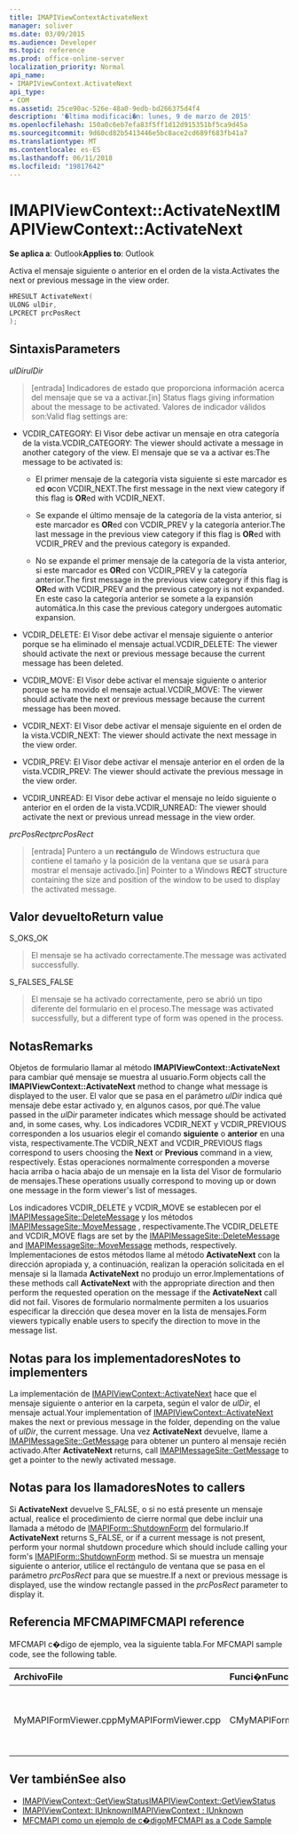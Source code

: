 ```yaml
---
title: IMAPIViewContextActivateNext
manager: soliver
ms.date: 03/09/2015
ms.audience: Developer
ms.topic: reference
ms.prod: office-online-server
localization_priority: Normal
api_name:
- IMAPIViewContext.ActivateNext
api_type:
- COM
ms.assetid: 25ce90ac-526e-48a0-9edb-bd266375d4f4
description: '�ltima modificaci�n: lunes, 9 de marzo de 2015'
ms.openlocfilehash: 150a0c6eb7efa83f5ff1d12d915351bf5ca9d45a
ms.sourcegitcommit: 9d60cd82b5413446e5bc8ace2cd689f683fb41a7
ms.translationtype: MT
ms.contentlocale: es-ES
ms.lasthandoff: 06/11/2018
ms.locfileid: "19817642"
---
```

# <a name="imapiviewcontextactivatenext"></a><span data-ttu-id="d4d64-103">IMAPIViewContext::ActivateNext</span><span class="sxs-lookup"><span data-stu-id="d4d64-103">IMAPIViewContext::ActivateNext</span></span>

<span data-ttu-id="d4d64-104">**Se aplica a**: Outlook</span><span class="sxs-lookup"><span data-stu-id="d4d64-104">**Applies to**: Outlook</span></span> 
  
<span data-ttu-id="d4d64-105">Activa el mensaje siguiente o anterior en el orden de la vista.</span><span class="sxs-lookup"><span data-stu-id="d4d64-105">Activates the next or previous message in the view order.</span></span> 
  
```cpp
HRESULT ActivateNext(
ULONG ulDir,
LPCRECT prcPosRect
);
```

## <a name="parameters"></a><span data-ttu-id="d4d64-106">Sintaxis</span><span class="sxs-lookup"><span data-stu-id="d4d64-106">Parameters</span></span>

<span data-ttu-id="d4d64-107">_ulDir_</span><span class="sxs-lookup"><span data-stu-id="d4d64-107">_ulDir_</span></span>
  
> <span data-ttu-id="d4d64-108">[entrada] Indicadores de estado que proporciona información acerca del mensaje que se va a activar.</span><span class="sxs-lookup"><span data-stu-id="d4d64-108">[in] Status flags giving information about the message to be activated.</span></span> <span data-ttu-id="d4d64-109">Valores de indicador válidos son:</span><span class="sxs-lookup"><span data-stu-id="d4d64-109">Valid flag settings are:</span></span>
    
  - <span data-ttu-id="d4d64-110">VCDIR_CATEGORY: El Visor debe activar un mensaje en otra categoría de la vista.</span><span class="sxs-lookup"><span data-stu-id="d4d64-110">VCDIR_CATEGORY: The viewer should activate a message in another category of the view.</span></span> <span data-ttu-id="d4d64-111">El mensaje que se va a activar es:</span><span class="sxs-lookup"><span data-stu-id="d4d64-111">The message to be activated is:</span></span> 
        
    - <span data-ttu-id="d4d64-112">El primer mensaje de la categoría vista siguiente si este marcador es ed **o**con VCDIR_NEXT.</span><span class="sxs-lookup"><span data-stu-id="d4d64-112">The first message in the next view category if this flag is **OR**ed with VCDIR_NEXT.</span></span> 
        
    - <span data-ttu-id="d4d64-113">Se expande el último mensaje de la categoría de la vista anterior, si este marcador es **OR**ed con VCDIR_PREV y la categoría anterior.</span><span class="sxs-lookup"><span data-stu-id="d4d64-113">The last message in the previous view category if this flag is **OR**ed with VCDIR_PREV and the previous category is expanded.</span></span> 
        
    - <span data-ttu-id="d4d64-114">No se expande el primer mensaje de la categoría de la vista anterior, si este marcador es **OR**ed con VCDIR_PREV y la categoría anterior.</span><span class="sxs-lookup"><span data-stu-id="d4d64-114">The first message in the previous view category if this flag is **OR**ed with VCDIR_PREV and the previous category is not expanded.</span></span> <span data-ttu-id="d4d64-115">En este caso la categoría anterior se somete a la expansión automática.</span><span class="sxs-lookup"><span data-stu-id="d4d64-115">In this case the previous category undergoes automatic expansion.</span></span> 
        
  - <span data-ttu-id="d4d64-116">VCDIR_DELETE: El Visor debe activar el mensaje siguiente o anterior porque se ha eliminado el mensaje actual.</span><span class="sxs-lookup"><span data-stu-id="d4d64-116">VCDIR_DELETE: The viewer should activate the next or previous message because the current message has been deleted.</span></span> 
        
  - <span data-ttu-id="d4d64-117">VCDIR_MOVE: El Visor debe activar el mensaje siguiente o anterior porque se ha movido el mensaje actual.</span><span class="sxs-lookup"><span data-stu-id="d4d64-117">VCDIR_MOVE: The viewer should activate the next or previous message because the current message has been moved.</span></span> 
        
  - <span data-ttu-id="d4d64-118">VCDIR_NEXT: El Visor debe activar el mensaje siguiente en el orden de la vista.</span><span class="sxs-lookup"><span data-stu-id="d4d64-118">VCDIR_NEXT: The viewer should activate the next message in the view order.</span></span> 
        
  - <span data-ttu-id="d4d64-119">VCDIR_PREV: El Visor debe activar el mensaje anterior en el orden de la vista.</span><span class="sxs-lookup"><span data-stu-id="d4d64-119">VCDIR_PREV: The viewer should activate the previous message in the view order.</span></span> 
        
  - <span data-ttu-id="d4d64-120">VCDIR_UNREAD: El Visor debe activar el mensaje no leído siguiente o anterior en el orden de la vista.</span><span class="sxs-lookup"><span data-stu-id="d4d64-120">VCDIR_UNREAD: The viewer should activate the next or previous unread message in the view order.</span></span> 
    
<span data-ttu-id="d4d64-121">_prcPosRect_</span><span class="sxs-lookup"><span data-stu-id="d4d64-121">_prcPosRect_</span></span>
  
> <span data-ttu-id="d4d64-122">[entrada] Puntero a un **rectángulo** de Windows estructura que contiene el tamaño y la posición de la ventana que se usará para mostrar el mensaje activado.</span><span class="sxs-lookup"><span data-stu-id="d4d64-122">[in] Pointer to a Windows **RECT** structure containing the size and position of the window to be used to display the activated message.</span></span> 
    
## <a name="return-value"></a><span data-ttu-id="d4d64-123">Valor devuelto</span><span class="sxs-lookup"><span data-stu-id="d4d64-123">Return value</span></span>

<span data-ttu-id="d4d64-124">S_OK</span><span class="sxs-lookup"><span data-stu-id="d4d64-124">S_OK</span></span> 
  
> <span data-ttu-id="d4d64-125">El mensaje se ha activado correctamente.</span><span class="sxs-lookup"><span data-stu-id="d4d64-125">The message was activated successfully.</span></span> 
    
<span data-ttu-id="d4d64-126">S_FALSE</span><span class="sxs-lookup"><span data-stu-id="d4d64-126">S_FALSE</span></span> 
  
> <span data-ttu-id="d4d64-127">El mensaje se ha activado correctamente, pero se abrió un tipo diferente del formulario en el proceso.</span><span class="sxs-lookup"><span data-stu-id="d4d64-127">The message was activated successfully, but a different type of form was opened in the process.</span></span>
    
## <a name="remarks"></a><span data-ttu-id="d4d64-128">Notas</span><span class="sxs-lookup"><span data-stu-id="d4d64-128">Remarks</span></span>

<span data-ttu-id="d4d64-129">Objetos de formulario llamar al método **IMAPIViewContext::ActivateNext** para cambiar qué mensaje se muestra al usuario.</span><span class="sxs-lookup"><span data-stu-id="d4d64-129">Form objects call the **IMAPIViewContext::ActivateNext** method to change what message is displayed to the user.</span></span> <span data-ttu-id="d4d64-130">El valor que se pasa en el parámetro _ulDir_ indica qué mensaje debe estar activado y, en algunos casos, por qué.</span><span class="sxs-lookup"><span data-stu-id="d4d64-130">The value passed in the  _ulDir_ parameter indicates which message should be activated and, in some cases, why.</span></span> <span data-ttu-id="d4d64-131">Los indicadores VCDIR_NEXT y VCDIR_PREVIOUS corresponden a los usuarios elegir el comando **siguiente** o **anterior** en una vista, respectivamente.</span><span class="sxs-lookup"><span data-stu-id="d4d64-131">The VCDIR_NEXT and VCDIR_PREVIOUS flags correspond to users choosing the **Next** or **Previous** command in a view, respectively.</span></span> <span data-ttu-id="d4d64-132">Estas operaciones normalmente corresponden a moverse hacia arriba o hacia abajo de un mensaje en la lista del Visor de formulario de mensajes.</span><span class="sxs-lookup"><span data-stu-id="d4d64-132">These operations usually correspond to moving up or down one message in the form viewer's list of messages.</span></span> 
  
<span data-ttu-id="d4d64-133">Los indicadores VCDIR_DELETE y VCDIR_MOVE se establecen por el [IMAPIMessageSite::DeleteMessage](imapimessagesite-deletemessage.md) y los métodos [IMAPIMessageSite::MoveMessage](imapimessagesite-movemessage.md) , respectivamente.</span><span class="sxs-lookup"><span data-stu-id="d4d64-133">The VCDIR_DELETE and VCDIR_MOVE flags are set by the [IMAPIMessageSite::DeleteMessage](imapimessagesite-deletemessage.md) and [IMAPIMessageSite::MoveMessage](imapimessagesite-movemessage.md) methods, respectively.</span></span> <span data-ttu-id="d4d64-134">Implementaciones de estos métodos llame al método **ActivateNext** con la dirección apropiada y, a continuación, realizan la operación solicitada en el mensaje si la llamada **ActivateNext** no produjo un error.</span><span class="sxs-lookup"><span data-stu-id="d4d64-134">Implementations of these methods call **ActivateNext** with the appropriate direction and then perform the requested operation on the message if the **ActivateNext** call did not fail.</span></span> <span data-ttu-id="d4d64-135">Visores de formulario normalmente permiten a los usuarios especificar la dirección que desea mover en la lista de mensajes.</span><span class="sxs-lookup"><span data-stu-id="d4d64-135">Form viewers typically enable users to specify the direction to move in the message list.</span></span> 
  
## <a name="notes-to-implementers"></a><span data-ttu-id="d4d64-136">Notas para los implementadores</span><span class="sxs-lookup"><span data-stu-id="d4d64-136">Notes to implementers</span></span>

<span data-ttu-id="d4d64-137">La implementación de [IMAPIViewContext::ActivateNext](imapiviewcontext-activatenext.md) hace que el mensaje siguiente o anterior en la carpeta, según el valor de _ulDir_, el mensaje actual.</span><span class="sxs-lookup"><span data-stu-id="d4d64-137">Your implementation of [IMAPIViewContext::ActivateNext](imapiviewcontext-activatenext.md) makes the next or previous message in the folder, depending on the value of  _ulDir_, the current message.</span></span> <span data-ttu-id="d4d64-138">Una vez **ActivateNext** devuelve, llame a [IMAPIMessageSite::GetMessage](imapimessagesite-getmessage.md) para obtener un puntero al mensaje recién activado.</span><span class="sxs-lookup"><span data-stu-id="d4d64-138">After **ActivateNext** returns, call [IMAPIMessageSite::GetMessage](imapimessagesite-getmessage.md) to get a pointer to the newly activated message.</span></span> 
  
## <a name="notes-to-callers"></a><span data-ttu-id="d4d64-139">Notas para los llamadores</span><span class="sxs-lookup"><span data-stu-id="d4d64-139">Notes to callers</span></span>

<span data-ttu-id="d4d64-140">Si **ActivateNext** devuelve S_FALSE, o si no está presente un mensaje actual, realice el procedimiento de cierre normal que debe incluir una llamada a método de [IMAPIForm::ShutdownForm](imapiform-shutdownform.md) del formulario.</span><span class="sxs-lookup"><span data-stu-id="d4d64-140">If **ActivateNext** returns S_FALSE, or if a current message is not present, perform your normal shutdown procedure which should include calling your form's [IMAPIForm::ShutdownForm](imapiform-shutdownform.md) method.</span></span> <span data-ttu-id="d4d64-141">Si se muestra un mensaje siguiente o anterior, utilice el rectángulo de ventana que se pasa en el parámetro _prcPosRect_ para que se muestre.</span><span class="sxs-lookup"><span data-stu-id="d4d64-141">If a next or previous message is displayed, use the window rectangle passed in the  _prcPosRect_ parameter to display it.</span></span> 
  
## <a name="mfcmapi-reference"></a><span data-ttu-id="d4d64-142">Referencia MFCMAPI</span><span class="sxs-lookup"><span data-stu-id="d4d64-142">MFCMAPI reference</span></span>

<span data-ttu-id="d4d64-143">MFCMAPI c�digo de ejemplo, vea la siguiente tabla.</span><span class="sxs-lookup"><span data-stu-id="d4d64-143">For MFCMAPI sample code, see the following table.</span></span>
  
|<span data-ttu-id="d4d64-144">**Archivo**</span><span class="sxs-lookup"><span data-stu-id="d4d64-144">**File**</span></span>|<span data-ttu-id="d4d64-145">**Funci�n**</span><span class="sxs-lookup"><span data-stu-id="d4d64-145">**Function**</span></span>|<span data-ttu-id="d4d64-146">**Comentario**</span><span class="sxs-lookup"><span data-stu-id="d4d64-146">**Comment**</span></span>|
|:-----|:-----|:-----|
|<span data-ttu-id="d4d64-147">MyMAPIFormViewer.cpp</span><span class="sxs-lookup"><span data-stu-id="d4d64-147">MyMAPIFormViewer.cpp</span></span>  <br/> |<span data-ttu-id="d4d64-148">CMyMAPIFormViewer::ActivateNext</span><span class="sxs-lookup"><span data-stu-id="d4d64-148">CMyMAPIFormViewer::ActivateNext</span></span>  <br/> |<span data-ttu-id="d4d64-149">MFCMAPI implementa el método **IMAPIViewContext::ActivateNext** en esta función.</span><span class="sxs-lookup"><span data-stu-id="d4d64-149">MFCMAPI implements the **IMAPIViewContext::ActivateNext** method in this function.</span></span>  <br/> |
   
## <a name="see-also"></a><span data-ttu-id="d4d64-150">Ver también</span><span class="sxs-lookup"><span data-stu-id="d4d64-150">See also</span></span>

- [<span data-ttu-id="d4d64-151">IMAPIViewContext::GetViewStatus</span><span class="sxs-lookup"><span data-stu-id="d4d64-151">IMAPIViewContext::GetViewStatus</span></span>](imapiviewcontext-getviewstatus.md)
- [<span data-ttu-id="d4d64-152">IMAPIViewContext: IUnknown</span><span class="sxs-lookup"><span data-stu-id="d4d64-152">IMAPIViewContext : IUnknown</span></span>](imapiviewcontextiunknown.md)
- [<span data-ttu-id="d4d64-153">MFCMAPI como un ejemplo de c�digo</span><span class="sxs-lookup"><span data-stu-id="d4d64-153">MFCMAPI as a Code Sample</span></span>](mfcmapi-as-a-code-sample.md)

